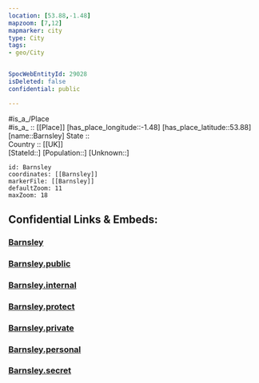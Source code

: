 ```yaml
---
location: [53.88,-1.48] 
mapzoom: [7,12] 
mapmarker: city 
type: City
tags:
- geo/City


SpocWebEntityId: 29028
isDeleted: false
confidential: public

---
```

#is_a_/Place  
#is_a_ :: [[Place]] 
[has_place_longitude::-1.48] 
[has_place_latitude::53.88] 
[name::Barnsley] 
State ::  
Country :: [[UK]]  
[StateId::] 
[Population::] 
[Unknown::] 


```leaflet
id: Barnsley
coordinates: [[Barnsley]] 
markerFile: [[Barnsley]] 
defaultZoom: 11 
maxZoom: 18
```


## Confidential Links & Embeds: 

### [Barnsley](/_Standards/Earth/Continent/Europe/Europe~North/UK/England/Regions~England/Yorkshire_and_the_Humber/Yorkshire~West/Leeds,County/cities~Leeds/Barnsley.md) 

### [Barnsley.public](/_public/Earth/Continent/Europe/Europe~North/UK/England/Regions~England/Yorkshire_and_the_Humber/Yorkshire~West/Leeds,County/cities~Leeds/Barnsley.public.md) 

### [Barnsley.internal](/_internal/Earth/Continent/Europe/Europe~North/UK/England/Regions~England/Yorkshire_and_the_Humber/Yorkshire~West/Leeds,County/cities~Leeds/Barnsley.internal.md) 

### [Barnsley.protect](/_protect/Earth/Continent/Europe/Europe~North/UK/England/Regions~England/Yorkshire_and_the_Humber/Yorkshire~West/Leeds,County/cities~Leeds/Barnsley.protect.md) 

### [Barnsley.private](/_private/Earth/Continent/Europe/Europe~North/UK/England/Regions~England/Yorkshire_and_the_Humber/Yorkshire~West/Leeds,County/cities~Leeds/Barnsley.private.md) 

### [Barnsley.personal](/_personal/Earth/Continent/Europe/Europe~North/UK/England/Regions~England/Yorkshire_and_the_Humber/Yorkshire~West/Leeds,County/cities~Leeds/Barnsley.personal.md) 

### [Barnsley.secret](/_secret/Earth/Continent/Europe/Europe~North/UK/England/Regions~England/Yorkshire_and_the_Humber/Yorkshire~West/Leeds,County/cities~Leeds/Barnsley.secret.md)

